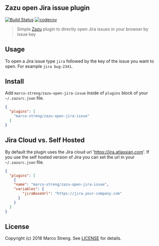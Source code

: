 ## Zazu open Jira issue plugin

[![Build Status](https://travis-ci.org/marco-streng/zazu-open-jira-issue.svg?branch=master)](https://travis-ci.org/marco-streng/zazu-open-jira-issue)
[![codecov](https://codecov.io/gh/marco-streng/zazu-open-jira-issue/branch/master/graph/badge.svg)](https://codecov.io/gh/marco-streng/zazu-open-jira-issue)

> Simple [Zazu](https://github.com/tinytacoteam/zazu) plugin to directly open Jira issues in your browser by issue key

## Usage

To open a Jira issue type `jira` followed by the key of the issue you want to open.
For example `jira bug-2341`.

## Install

Add `marco-streng/zazu-open-jira-issue` inside of `plugins` block of your `~/.zazurc.json` file.

```json
{
  "plugins": [
    "marco-streng/zazu-open-jira-issue"
  ]
}
```

## Jira Cloud vs. Self Hosted

By default the plugin uses the Jira cloud url 'https://jira.atlassian.com'. If you use the self hosted version of Jira you can set the url in your `~/.zazurc.json` file.

```json
{
  "plugins": [
    {
    "name": "marco-streng/zazu-open-jira-issue",
    "variables": {
        "jiraBaseUrl": "https://jira.your-company.com"
      }
    }
  ]
}
```

## License

Copyright (c) 2018 Marco Streng. See [LICENSE](./LICENSE.md) for details.
